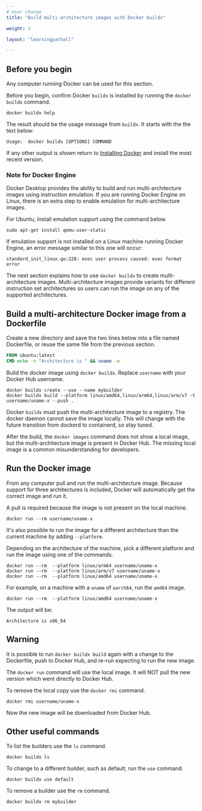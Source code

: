 ```yaml
---
# User change
title: "Build multi-architecture images with Docker buildx"

weight: 3

layout: "learningpathall"

---
```


## Before you begin

Any computer running Docker can be used for this section. 

Before you begin, confirm Docker `buildx` is installed by running the `docker buildx` command.
```console
docker buildx help
```

The result should be the usage message from `buildx`. It starts with the the text below:
```output
Usage:  docker buildx [OPTIONS] COMMAND
```

If any other output is shown return to [Installing Docker](/install-guides/docker/) and install the most recent version.

### Note for Docker Engine

Docker Desktop provides the ability to build and run multi-architecture images using instruction emulation. If you are running Docker Engine on Linux, there is an extra step to enable emulation for multi-architecture images. 

For Ubuntu, install emulation support using the command below.

```console
sudo apt-get install qemu-user-static
```

If emulation support is not installed on a Linux machine running Docker Engine, an error message similar to this one will occur:
```output
standard_init_linux.go:228: exec user process caused: exec format error
```

The next section explains how to use `docker buildx` to create multi-architecture images. Multi-architecture images provide variants for different instruction set architectures so users can run the image on any of the supported architectures. 

## Build a multi-architecture Docker image from a Dockerfile

Create a new directory and save the two lines below into a file named Dockerfile, or reuse the same file from the previous section.

```dockerfile
FROM ubuntu:latest
CMD echo -n "Architecture is " && uname -m
```

Build the docker image using `docker buildx`. Replace `username` with your Docker Hub username. 

```console 
docker buildx create --use --name mybuilder
docker buildx build --platform linux/amd64,linux/arm64,linux/arm/v7 -t username/uname-x --push .
```

Docker `buildx` must push the multi-architecture image to a registry. The docker daemon cannot save the image locally. This will change with the future transition from dockerd to containerd, so stay tuned. 

After the build, the `docker images` command does not show a local image, but the multi-architecture image is present in Docker Hub. The missing local image is a common misunderstanding for developers.

## Run the Docker image 

From any computer pull and run the multi-architecture image. Because support for three architectures is included, Docker will automatically get the correct image and run it.

A pull is required because the image is not present on the local machine.

```console
docker run --rm username/uname-x
```
It's also possible to run the image for a different architecture than the current machine by adding `--platform`.

Depending on the architecture of the machine, pick a different platform and run the image using one of the commands.

```console
docker run --rm  --platform linux/arm64 username/uname-x
docker run --rm  --platform linux/arm/v7 username/uname-x
docker run --rm  --platform linux/amd64 username/uname-x
```
For example, on a machine with a `uname` of `aarch64`, run the `amd64` image.

```console
docker run --rm  --platform linux/amd64 username/uname-x
```
The output will be:
```output
Architecture is x86_64
```

## Warning

It is possible to run `docker buildx build` again with a change to the Dockerfile, push to Docker Hub, and re-run expecting to run the new image.

The `docker run` command will use the local image. It will NOT pull the new version which went directly to Docker Hub. 

To remove the local copy use the `docker rmi` command.

```console
docker rmi username/uname-x
```

Now the new image will be downloaded from Docker Hub. 

## Other useful commands

To list the builders use the `ls` command.

```console
docker buildx ls
```

To change to a different builder, such as default, run the `use` command.

```console
docker buildx use default
```

To remove a builder use the `rm` command.

```console
docker buildx rm mybuilder
```
